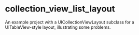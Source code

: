 # collection_view_list_layout
An example project with a UICollectionViewLayout subclass for a UITableView-style layout, illustrating some problems.

